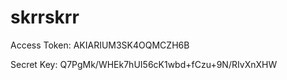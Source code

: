 # skrrskrr

Access Token:
AKIARIUM3SK4OQMCZH6B

Secret Key:
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

